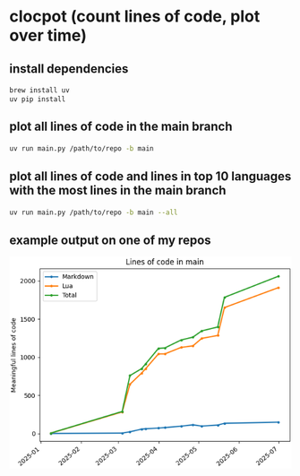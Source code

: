 # clocpot (count lines of code, plot over time)

## install dependencies
```
brew install uv
uv pip install
```

## plot all lines of code in the main branch
```sh
uv run main.py /path/to/repo -b main
```

## plot all lines of code and lines in top 10 languages with the most lines in the main branch
```sh
uv run main.py /path/to/repo -b main --all
```

## example output on one of my repos
![image](./example_output.png)


<!-- ## init (don't run these, I just have them here so I don't forget) -->
<!-- ```sh -->
<!-- set -euo pipefail -->
<!-- uv init -->
<!-- uv add matplotlib -->
<!-- ``` -->
